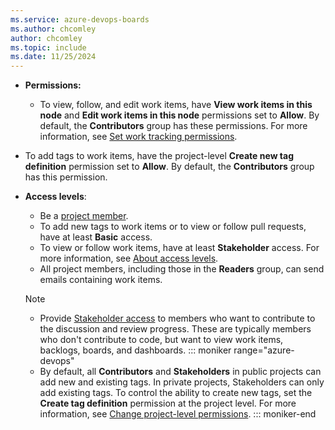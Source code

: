 ```yaml
---
ms.service: azure-devops-boards
ms.author: chcomley
author: chcomley
ms.topic: include
ms.date: 11/25/2024
---
```



- **Permissions:**
  - To view, follow, and edit work items, have **View work items in this node** and **Edit work items in this node** permissions set to **Allow**. By default, the **Contributors** group has these permissions. For more information, see [Set work tracking permissions](../../organizations/security/set-permissions-access-work-tracking.md).
-	To add tags to work items, have the project-level **Create new tag definition** permission set to **Allow**. By default, the **Contributors** group has this permission.

- **Access levels**: 
  - Be a [project member](../../organizations/security/add-users-team-project.md).
  -	To add new tags to work items or to view or follow pull requests, have at least **Basic** access.  
  -	To view or follow work items, have at least **Stakeholder** access. For more information, see [About access levels](../../organizations/security/access-levels.md).
  - All project members, including those in the **Readers** group, can send emails containing work items.

  > [!NOTE]
  > - Provide [Stakeholder access](../../organizations/security/access-levels.md) to members who want to contribute to the discussion and review progress. These are typically members who don't contribute to code, but want to view work items, backlogs, boards, and dashboards. 
  ::: moniker range="azure-devops" 
  > - By default, all **Contributors** and **Stakeholders** in public projects can add new and existing tags. In private projects, Stakeholders can only add existing tags. To control the ability to create new tags, set the **Create tag definition** permission at the project level. For more information, see [Change project-level permissions](../../organizations/security/change-project-level-permissions.md).
  ::: moniker-end

